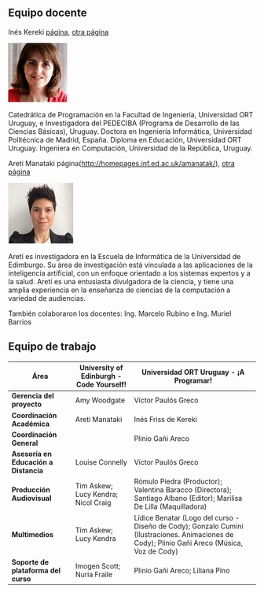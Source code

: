 ## Equipo docente
Inés Kereki [página](http://docentes.ort.edu.uy/perfil.jsp?docenteId=144), [otra página](https://www.coursera.org/instructor/ineskereki)

![Inés Kereki](./img/ines-kereki.jpg)

Catedrática de Programación en la Facultad de Ingeniería, Universidad ORT Uruguay, e Investigadora del PEDECIBA (Programa de Desarrollo de las Ciencias Básicas), Uruguay. Doctora en Ingeniería Informática, Universidad Politécnica de Madrid, España. Diploma en Educación, Universidad ORT Uruguay. Ingeniera en Computación, Universidad de la República, Uruguay.

Areti Manataki página(http://homepages.inf.ed.ac.uk/amanatak/), [otra página](https://www.coursera.org/instructor/aretimanataki)

![Areti Manataki](./img/areti-manataki.jpg)

Aretí es investigadora en la Escuela de Informática de la Universidad de Edimburgo. Su área de investigación está vinculada a las aplicaciones de la inteligencia artificial, con un enfoque orientado a los sistemas expertos y a la salud. Aretí es una entusiasta divulgadora de la ciencia, y tiene una amplia experiencia en la enseñanza de ciencias de la computación a variedad de audiencias.

También colaboraron los docentes:
Ing. Marcelo Rubino e Ing. Muriel Barrios

## Equipo de trabajo

| Área        | University of Edinburgh - Code Yourself! | Universidad ORT Uruguay - ¡A Programar! |
| ----------- | ----------- | ----------- |
| **Gerencia del proyecto** | Amy Woodgate | Víctor Paulós Greco |
| **Coordinación Académica** | Areti Manataki        | Inés Friss de Kereki |
| **Coordinación General**   |          | Plinio Gañi Areco |
| **Asesoría en Educación a Distancia** | Louise Connelly   | Víctor Paulós Greco |
| **Producción Audiovisual** | Tim Askew; Lucy Kendra; Nicol Craig | Rómulo Piedra (Productor); Valentina Baracco (Directora); Santiago Albano (Editor); Marilisa De Lilla (Maquilladora) |
| **Multimedios** | Tim Askew; Lucy Kendra | Lídice Benatar (Logo del curso - Diseño de Cody); Gonzalo Cumini (Ilustraciones. Animaciones de Cody); Plinio Gañi Areco (Música, Voz de Cody) |
| **Soporte de plataforma del curso** | Imogen Scott; Nuria Fraile | Plinio Gañi Areco; Liliana Pino |
